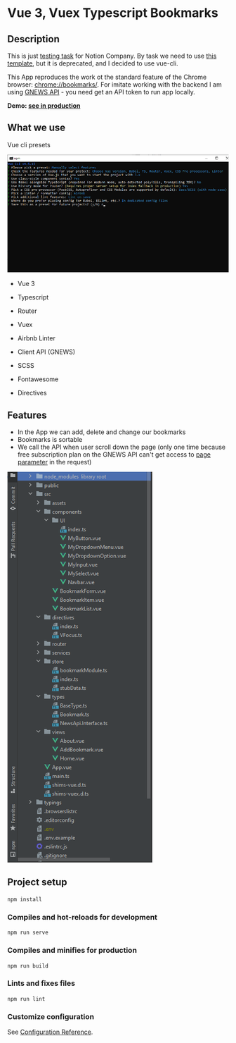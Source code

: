 # Vue 3, Vuex Typescript Bookmarks

## Description

This is just [testing task](https://studioratio.notion.site/Frontend-Ratio-d3983ed6d12e4cc0b844bed9b9417537) for Notion Company. By task we need to use [this template](https://github.com/vuejs-templates/webpack), but it is deprecated, and I decided to use vue-cli.

This App reproduces the work ot the standard feature of the Chrome browser: [chrome://bookmarks/](chrome://bookmarks/). For imitate working with the backend I am using [GNEWS API](https://gnews.io) - you need get an API token to run app locally.

**Demo: [see in production](https://vue3-ts-bookmarks.vercel.app/)**

## What we use

Vue cli presets

![Vue cli preset](https://raw.githubusercontent.com/sedovdmitry/vue3-ts-bookmarks/main/public/project-preset.png)

* Vue 3
* Typescript
* Router
* Vuex
* Airbnb Linter

* Client API (GNEWS)
* SCSS
* Fontawesome
* Directives

## Features

+ In the App we can add, delete and change our bookmarks
+ Bookmarks is sortable
+ We call the API when user scroll down the page (only one time because free subscription plan on the GNEWS API can't get access to [page parameter](https://gnews.io/docs/v4#http-request-2) in the request)

![Structure of the project](https://raw.githubusercontent.com/sedovdmitry/vue3-ts-bookmarks/main/public/structure-of-the-project.png)

## Project setup
```
npm install
```

### Compiles and hot-reloads for development
```
npm run serve
```

### Compiles and minifies for production
```
npm run build
```

### Lints and fixes files
```
npm run lint
```

### Customize configuration
See [Configuration Reference](https://cli.vuejs.org/config/).

